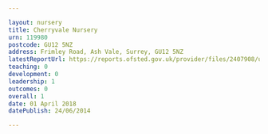 ```yaml
---

layout: nursery
title: Cherryvale Nursery
urn: 119980
postcode: GU12 5NZ
address: Frimley Road, Ash Vale, Surrey, GU12 5NZ
latestReportUrl: https://reports.ofsted.gov.uk/provider/files/2407908/urn/119980.pdf
teaching: 0
development: 0
leadership: 1
outcomes: 0
overall: 1
date: 01 April 2018 
datePublish: 24/06/2014

---
```

